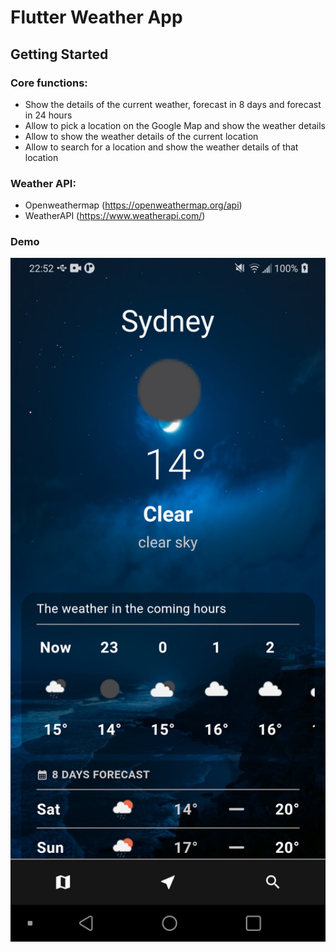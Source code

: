 # Flutter Weather App

## Getting Started

### Core functions:
 - Show the details of the current weather, forecast in 8 days and forecast in 24 hours
 - Allow to pick a location on the Google Map and show the weather details
 - Allow to show the weather details of the current location
 - Allow to search for a location and show the weather details of that location

### Weather API:
 - Openweathermap (https://openweathermap.org/api)
 - WeatherAPI (https://www.weatherapi.com/)

### Demo

<img src="demo/Screenshot_20230421-225242.png" width="640"/>

